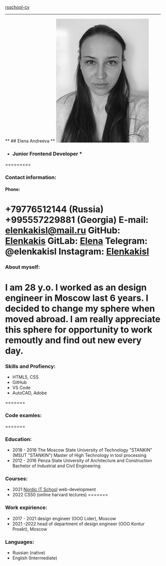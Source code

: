 [rsschool-cv]()
******
** ## Elena Andreeva  **
![Елена Андреева](/image/me.jpg)
* ### Junior Frontend Developer *
=========
### Contact information:
#### Phone:
+79776512144 (Russia)
+995557229881 (Georgia)
E-mail: elenkakisl@mail.ru
GitHub: [Elenkakis](https://github.com/Elenkakis)
GitLab: [Elena](https://gitlab.com/elenkakisl)
Telegram: @elenkakisl
Instagram: [Elenkakisl](https://www.instagram.com/elenkakisl/)
=========
### About myself:
 I am 28 y.o. I worked as an design engineer in Moscow last 6 years. I decided to change my sphere when moved abroad. I am really appreciate this sphere for opportunity to work remoutly and find out new every day.
=========
### Skills and Profiency:
- HTML5, CSS
- GitHub
- VS Code
- AutoCAD, Adobe

=======
### Code examles:

=======

### Education:
* 2018 - 2016 The Moscow State University of Technology "STANKIN" (MSUT "STANKIN") 
Master of High Technology in tool processing
* 2012 - 2016 Penza State University of Architecture and Construction 
Bachelor of Industrial and Civil Engineering
### Courses:
* 2021 [Nordic IT School](https://inordic.ru/) web-development
* 2022 CS50 (online harvard lectures)
=======

### Work expirience:
* 2017 - 2021 design engineer (OOO Lider), Moscow
* 2021 -2022 head of department of design engineer (OOO Kontur Proekt), Moscow
### Languages:
- Russian (native)
- English (Intermediate)


